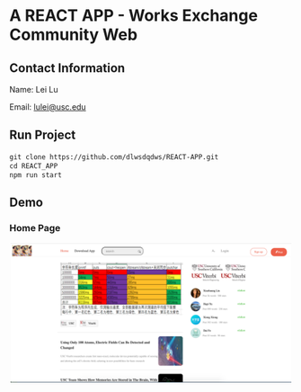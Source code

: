# A REACT APP - Works Exchange Community Web

## Contact Information
Name: Lei Lu

Email: lulei@usc.edu

## Run Project
```
git clone https://github.com/dlwsdqdws/REACT-APP.git
cd REACT_APP
npm run start
```

## Demo
### Home Page
<p align="center"><img src="https://github.com/dlwsdqdws/REACT-APP/blob/main/public/img/homePage.png" alt="Trojan" width="500" /></p>

